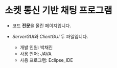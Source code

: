 # 소켓 통신 기반 채팅 프로그램

* 코드 **전문**을 올린 페이지입니다.
* *ServerGUI*와 *ClientGUI* 두 파일입니다.

  * 개발 인원: 박채린
  * 사용 언어: JAVA
  * 사용 프로그램: Eclipse_IDE
